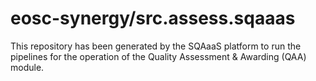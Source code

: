 # eosc-synergy/src.assess.sqaaas
This repository has been generated by the SQAaaS platform to run the pipelines
for the operation of the
Quality Assessment & Awarding (QAA)
module.